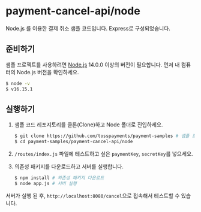 # payment-cancel-api/node

Node.js 를 이용한 결제 취소 샘플 코드입니다. Express로 구성되었습니다.

## 준비하기

샘플 프로젝트를 사용하려면 [Node.js](https://nodejs.org/ko/) 14.0.0 이상의 버전이 필요합니다. 먼저 내 컴퓨터의 Node.js 버전을 확인하세요.

```sh
$ node -v
$ v16.15.1
```

## 실행하기

1. 샘플 코드 레포지토리를 클론(Clone)하고 Node 폴더로 진입하세요.

   ```sh
   $ git clone https://github.com/tosspayments/payment-samples # 샘플 프로젝트 클론
   $ cd payment-samples/payment-cancel-api/node
   ```

2. `/routes/index.js` 파일에 테스트하고 싶은 `paymentKey`, `secretKey`를 넣으세요.

3. 의존성 패키지를 다운로드하고 서버를 실행합니다.

   ```sh
   $ npm install # 의존성 패키지 다운로드
   $ node app.js # 서버 실행
   ```

서버가 실행 된 후, `http://localhost:8080/cancel`으로 접속해서 테스트할 수 있습니다.
